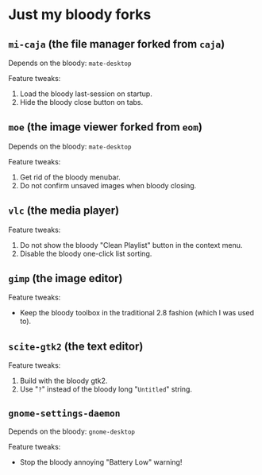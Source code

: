 # Just my bloody forks


## `mi-caja` (the file manager forked from `caja`)

Depends on the bloody: `mate-desktop`

Feature tweaks:

1. Load the bloody last-session on startup.
2. Hide the bloody close button on tabs.


## `moe` (the image viewer forked from `eom`)

Depends on the bloody: `mate-desktop`

Feature tweaks:

1. Get rid of the bloody menubar.
2. Do not confirm unsaved images when bloody closing.


## `vlc` (the media player)

Feature tweaks:

1. Do not show the bloody "Clean Playlist" button in the context menu.
2. Disable the bloody one-click list sorting.


## `gimp` (the image editor)

Feature tweaks:

* Keep the bloody toolbox in the traditional 2.8 fashion (which I was used to).


## `scite-gtk2` (the text editor)

Feature tweaks:

1. Build with the bloody gtk2.
2. Use "`?`" instead of the bloody long "`Untitled`" string.


## `gnome-settings-daemon`

Depends on the bloody: `gnome-desktop`

Feature tweaks:

* Stop the bloody annoying "Battery Low" warning!
